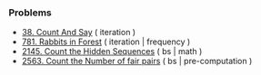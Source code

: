 ### Problems

-   [38. Count And Say](./problems/lc38.cpp)
    ( iteration )
-   [781. Rabbits in Forest](./problems/lc781.cpp)
    ( iteration | frequency )
-   [2145. Count the Hidden Sequences](./problems/lc2145.cpp)
    ( bs | math )
-   [2563. Count the Number of fair pairs](./problems/lc2563.cpp)
    ( bs | pre-computation )
